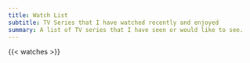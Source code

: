 ```yaml
---
title: Watch List
subtitle: TV Series that I have watched recently and enjoyed
summary: A list of TV series that I have seen or would like to see. 
---
```


{{< watches >}}
